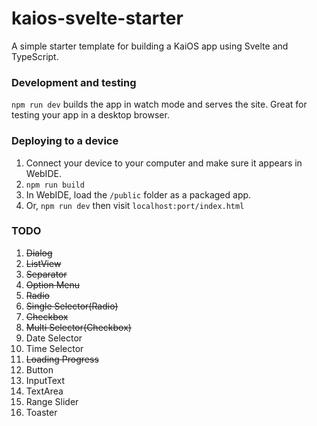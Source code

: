 

# kaios-svelte-starter

A simple starter template for building a KaiOS app using Svelte and TypeScript.

### Development and testing

`npm run dev` builds the app in watch mode and serves the site. Great for testing your app in a desktop browser.

### Deploying to a device

1. Connect your device to your computer and make sure it appears in WebIDE.
2. `npm run build`
3. In WebIDE, load the `/public` folder as a packaged app.
4. Or, `npm run dev` then visit `localhost:port/index.html`

### TODO
1.  ~~Dialog~~
2. ~~ListView~~
3. ~~Separator~~
4. ~~Option Menu~~
5. ~~Radio~~
6. ~~Single Selector(Radio)~~
7. ~~Checkbox~~
8. ~~Multi Selector(Checkbox)~~
9. Date Selector
10. Time Selector
11. ~~Loading Progress~~
12. Button
13. InputText
14. TextArea
15. Range Slider
16. Toaster
